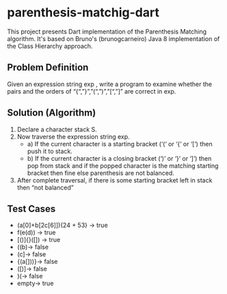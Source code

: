 # parenthesis-matchig-dart

This project presents Dart implementation of the Parenthesis Matching algorithm. It's based on Bruno's (brunogcarneiro) Java 8 implementation of the Class Hierarchy approach.

## Problem Definition

Given an expression string exp , write a program to examine whether the pairs and the orders of “{“,”}”,”(“,”)”,”[“,”]” are correct in exp. 

## Solution (Algorithm)

1) Declare a character stack S.
2) Now traverse the expression string exp.
    * a) If the current character is a starting bracket (‘(‘ or ‘{‘ or ‘[‘) then push it to stack.
    * b) If the current character is a closing bracket (‘)’ or ‘}’ or ‘]’) then pop from stack and if the popped character is the matching starting bracket then fine else parenthesis are not balanced.
3) After complete traversal, if there is some starting bracket left in stack then “not balanced”

## Test Cases

* (a[0]+b[2c[6]]){24 + 53} -> true
* f(e(d)) -> true
* [()]{}([]) -> true
* ((b)-> false
* (c]-> false
* {(a[]))}-> false
* ([)]-> false
* )(-> false
* empty-> true

